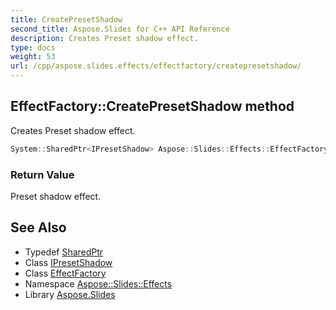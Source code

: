 ```yaml
---
title: CreatePresetShadow
second_title: Aspose.Slides for C++ API Reference
description: Creates Preset shadow effect.
type: docs
weight: 53
url: /cpp/aspose.slides.effects/effectfactory/createpresetshadow/
---
```

## EffectFactory::CreatePresetShadow method


Creates Preset shadow effect.

```cpp
System::SharedPtr<IPresetShadow> Aspose::Slides::Effects::EffectFactory::CreatePresetShadow() override
```


### Return Value

Preset shadow effect.

## See Also

* Typedef [SharedPtr](../../../system/sharedptr/)
* Class [IPresetShadow](../../ipresetshadow/)
* Class [EffectFactory](../)
* Namespace [Aspose::Slides::Effects](../../)
* Library [Aspose.Slides](../../../)
